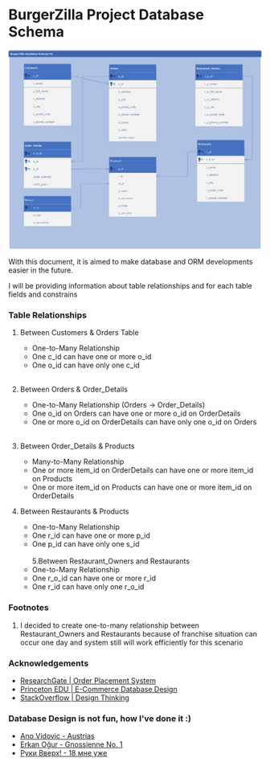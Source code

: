 # BurgerZilla Project Database Schema
![](images/burgerzilla_db_schema.jpg)

With this document, it is aimed to make database and ORM developments easier in the future.

I will be providing information about table relationships and for each table fields and constrains

### Table Relationships

1. Between Customers & Orders Table
   - One-to-Many Relationship
   - One c_id can have one or more o_id
   - One o_id can have only one c_id
   <br><br>
2. Between Orders & Order_Details 
   - One-to-Many Relationship (Orders -> Order_Details)
   - One o_id on Orders can have one or more o_id on OrderDetails 
   - One or more o_id on OrderDetails can have only one o_id on Orders
   <br><br>
3. Between Order_Details & Products
   - Many-to-Many Relationship
   - One or more item_id on OrderDetails can have one or more item_id on Products
   - One or more item_id on Products can have one or more item_id on OrderDetails
   
4. Between Restaurants & Products
   - One-to-Many Relationship
   - One r_id can have one or more p_id
   - One p_id can have only one s_id
   <br><br>
5.Between Restaurant_Owners and Restaurants 
   - One-to-Many Relationship
   - One r_o_id can have one or more r_id
   - One r_id can have only one r_o_id

   
### Footnotes
1. I decided to create one-to-many relationship between Restaurant_Owners and Restaurants because of franchise situation can occur one day and system still will work efficiently for this scenario

### Acknowledgements

 - [ResearchGate | Order Placement System](https://www.researchgate.net/publication/323230406_An_Android-based_Order_Placement_System_for_Restaurants)
 - [Princeton EDU | E-Commerce Database Design](https://www.princeton.edu/~rcurtis/ultradev/ecommdatabase.html)
 - [StackOverflow | Design Thinking](https://stackoverflow.com/)

### Database Design is not fun, how I've done it :)
 - [Ano Vidovic - Austrias](https://www.youtube.com/watch?v=inBKFMB-yPg)
 - [Erkan Oğur - Gnossienne No. 1](https://www.youtube.com/watch?v=53iLc9NRtYs)
 - [Руки Вверх! - 18 мне уже](https://www.youtube.com/watch?v=Hxab_Sr132o)
